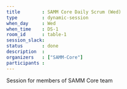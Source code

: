 ```yaml
---
title        : SAMM Core Daily Scrum (Wed)
type         : dynamic-session
when_day     : Wed
when_time    : DS-1
room_id      : table-1
session_slack:
status       : done
description  :
organizers   : ["SAMM-Core"]
participants :
---
```



Session for members of SAMM Core team
